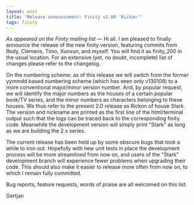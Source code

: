 ```yaml
---
layout: post
title: "Release announcement: Finity v2.00 'Rickon'"
tags: finity
---
```


_As appeared on the Finity mailing list_ &mdash; Hi all. I am pleased to
finally announce the release of the new finity version, featuring commits from
Rody, Clemens, Timo, Xunxun, and myself. You will find it as finity_200 in the
usual location. For an extensive (yet, no doubt, incomplete) list of changes
please refer to the changelog.

On the numbering scheme: as of this release we will switch from the former
yymmdd based numbering scheme (which has seen only v130108) to a more
conventional major/minor version number. And, by popular request, we will
identify the major numbers as the houses of a certain popular book/TV series,
and the minor numbers as characters belonging to these houses. We thus refer to
the present 2.0 release as Rickon of house Stark. The version and nickname are
printed as the first line of the html/terminal output such that the logs can be
traced back to the corresponding finity code. Meanwhile the development version
will simply print "Stark" as long as we are building the 2.x series.

The current release has been held up by some obscure bugs that took a while to
iron out. Hopefully with new unit tests in place the development process will
be more streamlined from now on, and users of the "Stark" development branch
will experience fewer problems when upgrading their code. This should also make
it easier to release more often from now on, to which I remain fully committed.

Bug reports, feature requests, words of praise are all welcomed on this list.

Gertjan
